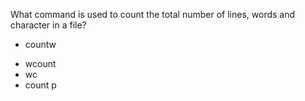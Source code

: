 What command is used to count the total number of lines, words and character in a file?
+ countw
* wcount
* wc
* count p
